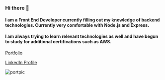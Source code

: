 ### Hi there 👋

#### I am a Front End Developer currently filling out my knowledge of backend technologies. Currently very comfortable with Node.js and Express. 
#### I am always trying to learn relevant technologies as well and have begun to study for additional certifications such as AWS.

[Portfolio](https://mighty-meadow-12463.herokuapp.com/)

[LinkedIn Profile](https://www.linkedin.com/in/richie-tauch-13a0b9115/)

![portpic](https://user-images.githubusercontent.com/80383079/127759317-564cfd6e-ae42-4fa7-b62b-47125248a539.JPG)
<!--
**Rumtikitum/Rumtikitum** is a ✨ _special_ ✨ repository because its `README.md` (this file) appears on your GitHub profile.

Here are some ideas to get you started:

- 🔭 I’m currently working on ...
- 🌱 I’m currently learning ...
- 👯 I’m looking to collaborate on ...
- 🤔 I’m looking for help with ...
- 💬 Ask me about ...
- 📫 How to reach me: ...
- 😄 Pronouns: ...
- ⚡ Fun fact: ...
-->
